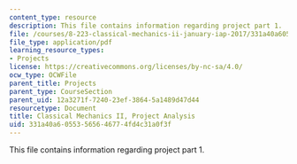 ```yaml
---
content_type: resource
description: This file contains information regarding project part 1.
file: /courses/8-223-classical-mechanics-ii-january-iap-2017/331a40a60553565646774fd4c31a0f3f_MIT8_223IAP17_ProjectPart1.pdf
file_type: application/pdf
learning_resource_types:
- Projects
license: https://creativecommons.org/licenses/by-nc-sa/4.0/
ocw_type: OCWFile
parent_title: Projects
parent_type: CourseSection
parent_uid: 12a3271f-7240-23ef-3864-5a1489d47d44
resourcetype: Document
title: Classical Mechanics II, Project Analysis
uid: 331a40a6-0553-5656-4677-4fd4c31a0f3f
---
```

This file contains information regarding project part 1.